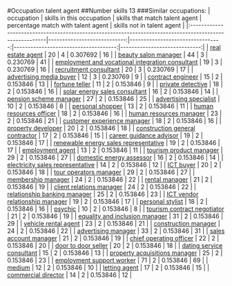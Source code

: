 #Occupation talent agent
##Number skills 13
###Similar occupations:
| occupation                                                                                              |   skills in this occupation |   skills that match talent agent |   percentage match with talent agent |   skills not in talent agent |
|:--------------------------------------------------------------------------------------------------------|----------------------------:|---------------------------------:|-------------------------------------:|-----------------------------:|
| [real estate agent](real_estate_agent.md)                                                               |                          20 |                                4 |                             0.307692 |                           16 |
| [beauty salon manager](beauty_salon_manager.md)                                                         |                          44 |                                3 |                             0.230769 |                           41 |
| [employment and vocational integration consultant](employment_and_vocational_integration_consultant.md) |                          19 |                                3 |                             0.230769 |                           16 |
| [recruitment consultant](recruitment_consultant.md)                                                     |                          20 |                                3 |                             0.230769 |                           17 |
| [advertising media buyer](advertising_media_buyer.md)                                                   |                          12 |                                3 |                             0.230769 |                            9 |
| [contract engineer](contract_engineer.md)                                                               |                          15 |                                2 |                             0.153846 |                           13 |
| [fortune teller](fortune_teller.md)                                                                     |                          11 |                                2 |                             0.153846 |                            9 |
| [private detective](private_detective.md)                                                               |                          18 |                                2 |                             0.153846 |                           16 |
| [solar energy sales consultant](solar_energy_sales_consultant.md)                                       |                          16 |                                2 |                             0.153846 |                           14 |
| [pension scheme manager](pension_scheme_manager.md)                                                     |                          27 |                                2 |                             0.153846 |                           25 |
| [advertising specialist](advertising_specialist.md)                                                     |                          10 |                                2 |                             0.153846 |                            8 |
| [personal shopper](personal_shopper.md)                                                                 |                          13 |                                2 |                             0.153846 |                           11 |
| [human resources officer](human_resources_officer.md)                                                   |                          18 |                                2 |                             0.153846 |                           16 |
| [human resources manager](human_resources_manager.md)                                                   |                          23 |                                2 |                             0.153846 |                           21 |
| [customer experience manager](customer_experience_manager.md)                                           |                          18 |                                2 |                             0.153846 |                           16 |
| [property developer](property_developer.md)                                                             |                          20 |                                2 |                             0.153846 |                           18 |
| [construction general contractor](construction_general_contractor.md)                                   |                          17 |                                2 |                             0.153846 |                           15 |
| [career guidance advisor](career_guidance_advisor.md)                                                   |                          19 |                                2 |                             0.153846 |                           17 |
| [renewable energy sales representative](renewable_energy_sales_representative.md)                       |                          19 |                                2 |                             0.153846 |                           17 |
| [employment agent](employment_agent.md)                                                                 |                          13 |                                2 |                             0.153846 |                           11 |
| [tourism product manager](tourism_product_manager.md)                                                   |                          29 |                                2 |                             0.153846 |                           27 |
| [domestic energy assessor](domestic_energy_assessor.md)                                                 |                          16 |                                2 |                             0.153846 |                           14 |
| [electricity sales representative](electricity_sales_representative.md)                                 |                          14 |                                2 |                             0.153846 |                           12 |
| [ICT buyer](ICT_buyer.md)                                                                               |                          20 |                                2 |                             0.153846 |                           18 |
| [tour operators manager](tour_operators_manager.md)                                                     |                          29 |                                2 |                             0.153846 |                           27 |
| [membership manager](membership_manager.md)                                                             |                          24 |                                2 |                             0.153846 |                           22 |
| [rental manager](rental_manager.md)                                                                     |                          21 |                                2 |                             0.153846 |                           19 |
| [client relations manager](client_relations_manager.md)                                                 |                          24 |                                2 |                             0.153846 |                           22 |
| [relationship banking manager](relationship_banking_manager.md)                                         |                          25 |                                2 |                             0.153846 |                           23 |
| [ICT vendor relationship manager](ICT_vendor_relationship_manager.md)                                   |                          19 |                                2 |                             0.153846 |                           17 |
| [personal stylist](personal_stylist.md)                                                                 |                          18 |                                2 |                             0.153846 |                           16 |
| [psychic](psychic.md)                                                                                   |                          10 |                                2 |                             0.153846 |                            8 |
| [tourism contract negotiator](tourism_contract_negotiator.md)                                           |                          21 |                                2 |                             0.153846 |                           19 |
| [equality and inclusion manager](equality_and_inclusion_manager.md)                                     |                          31 |                                2 |                             0.153846 |                           29 |
| [vehicle rental agent](vehicle_rental_agent.md)                                                         |                          23 |                                2 |                             0.153846 |                           21 |
| [construction manager](construction_manager.md)                                                         |                          24 |                                2 |                             0.153846 |                           22 |
| [advertising manager](advertising_manager.md)                                                           |                          33 |                                2 |                             0.153846 |                           31 |
| [sales account manager](sales_account_manager.md)                                                       |                          21 |                                2 |                             0.153846 |                           19 |
| [chief operating officer](chief_operating_officer.md)                                                   |                          22 |                                2 |                             0.153846 |                           20 |
| [door to door seller](door_to_door_seller.md)                                                           |                          20 |                                2 |                             0.153846 |                           18 |
| [dating service consultant](dating_service_consultant.md)                                               |                          15 |                                2 |                             0.153846 |                           13 |
| [property acquisitions manager](property_acquisitions_manager.md)                                       |                          25 |                                2 |                             0.153846 |                           23 |
| [employment support worker](employment_support_worker.md)                                               |                          71 |                                2 |                             0.153846 |                           69 |
| [medium](medium.md)                                                                                     |                          12 |                                2 |                             0.153846 |                           10 |
| [letting agent](letting_agent.md)                                                                       |                          17 |                                2 |                             0.153846 |                           15 |
| [commercial director](commercial_director.md)                                                           |                          14 |                                2 |                             0.153846 |                           12 |
